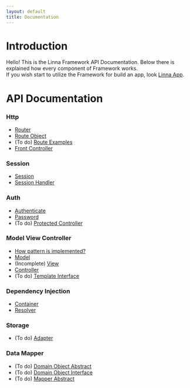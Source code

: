 ```yaml
---
layout: default
title: Documentation
---
```


# Introduction

Hello! This is the Linna Framework API Documentation. Below there is explained how every component of Framework works.<br/>
If you wish start to utilize the Framework for build an app, look [Linna App](https://github.com/s3b4stian/linna-app).

# API Documentation

### Http
* [Router](router.md)
* [Route Object](route.md)
* (To do) [Route Examples](route-examples.md)
* [Front Controller](front-controller.md)

### Session
* [Session](session.md)
* [Session Handler](session-handler.md)

### Auth
* [Authenticate](authenticate.md)
* [Password](password.md)
* (To do) [Protected Controller](protected-controller.md)

### Model View Controller
* [How pattern is implemented?](mvc-implementation.md)
* [Model](model.md)
* (Incomplete) [View](view.md)
* [Controller](controller.md)
* (To do) [Template Interface](template-interface.md)

### Dependency Injection
* [Container](container.md)
* [Resolver](resolver.md)

### Storage
* (To do) [Adapter](adapter.md)

### Data Mapper
* (To do) [Domain Object Abstract](domain-object-abstract.md)
* (To do) [Domain Object Interface](domain-object-interface.md)
* (To do) [Mapper Abstract](mapper-abstract.md)